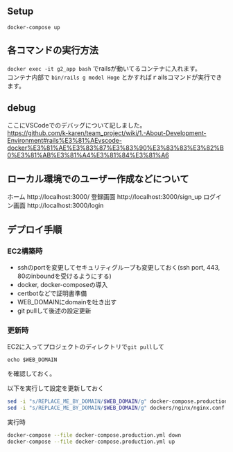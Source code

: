## Setup
`docker-compose up`

## 各コマンドの実行方法
`docker exec -it g2_app bash` でrailsが動いてるコンテナに入れます。  
コンテナ内部で `bin/rails g model Hoge` とかすればｒailsコマンドが実行できます。

## debug  
ここにVSCodeでのデバッグについて記しました。  
https://github.com/k-karen/team_project/wiki/1.-About-Development-Environment#rails%E3%81%AEvscode-docker%E3%81%AE%E3%83%87%E3%83%90%E3%83%83%E3%82%B0%E3%81%AB%E3%81%A4%E3%81%84%E3%81%A6

## ローカル環境でのユーザー作成などについて

ホーム
http://localhost:3000/
登録画面
http://localhost:3000/sign_up
ログイン画面
http://localhost:3000/login

## デプロイ手順
### EC2構築時
- sshのportを変更してセキュリティグループも変更しておく(ssh port, 443, 80のinboundを受けるようにする)  
- docker, docker-composeの導入  
- certbotなどで証明書準備  
- WEB_DOMAINにdomainを吐き出す  
- git pullして後述の設定更新  


### 更新時
EC2に入ってプロジェクトのディレクトリで`git pull`して  
```
echo $WEB_DOMAIN
```
を確認しておく。  

以下を実行して設定を更新しておく
```bash
sed -i "s/REPLACE_ME_BY_DOMAIN/$WEB_DOMAIN/g" docker-compose.production.yml
sed -i "s/REPLACE_ME_BY_DOMAIN/$WEB_DOMAIN/g" dockers/nginx/nginx.conf
```

実行時
```bash
docker-compose --file docker-compose.production.yml down
docker-compose --file docker-compose.production.yml up
```
